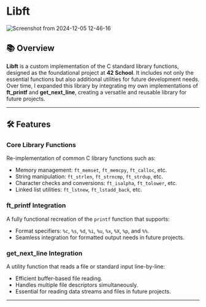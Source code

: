 # **Libft**
![Screenshot from 2024-12-05 12-46-16](https://github.com/user-attachments/assets/85fc28ca-d12f-4977-b64e-0d9d07b3ff03)


## 📚 Overview
**Libft** is a custom implementation of the C standard library functions, designed as the foundational project at **42 School**. It includes not only the essential functions but also additional utilities for future development needs. Over time, I expanded this library by integrating my own implementations of **ft_printf** and **get_next_line**, creating a versatile and reusable library for future projects.

---

## 🛠 Features

### **Core Library Functions**
Re-implementation of common C library functions such as:
- Memory management: `ft_memset`, `ft_memcpy`, `ft_calloc`, etc.
- String manipulation: `ft_strlen`, `ft_strncmp`, `ft_strdup`, etc.
- Character checks and conversions: `ft_isalpha`, `ft_tolower`, etc.
- Linked list utilities: `ft_lstnew`, `ft_lstadd_back`, etc.

### **ft_printf Integration**
A fully functional recreation of the `printf` function that supports:
- Format specifiers: `%c`, `%s`, `%d`, `%i`, `%u`, `%x`, `%X`, `%p`, and `%%`.
- Seamless integration for formatted output needs in future projects.

### **get_next_line Integration**
A utility function that reads a file or standard input line-by-line:
- Efficient buffer-based file reading.
- Handles multiple file descriptors simultaneously.
- Essential for reading data streams and files in future projects.

---
